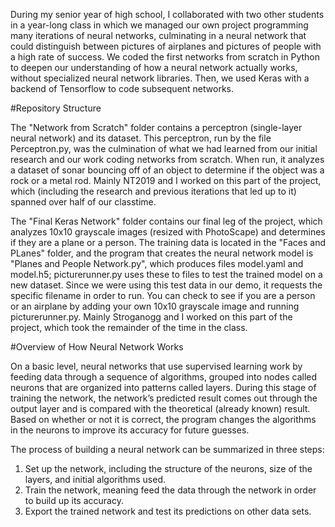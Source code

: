 During my senior year of high school, I collaborated with two other students in a year-long class in which we managed our own project programming many iterations of neural networks, culminating in a neural network that could distinguish between pictures of airplanes and pictures of people with a high rate of success. We coded the first networks from scratch in Python to deepen our understanding of how a neural network actually works, without specialized neural network libraries. Then, we used Keras with a backend of Tensorflow to code subsequent networks.

#Repository Structure

The "Network from Scratch" folder contains a perceptron (single-layer neural network) and its dataset. This perceptron, run by the file Perceptron.py, was the culmination of what we had learned from our initial research and our work coding networks from scratch. When run, it analyzes a dataset of sonar bouncing off of an object to determine if the object was a rock or a metal rod. Mainly NT2019 and I worked on this part of the project, which (including the research and previous iterations that led up to it) spanned over half of our classtime.

The "Final Keras Network" folder contains our final leg of the project, which analyzes 10x10 grayscale images (resized with PhotoScape) and determines if they are a plane or a person. The training data is located in the "Faces and PLanes" folder, and the program that creates the neural network model is "Planes and People Network.py", which produces files model.yaml and model.h5; picturerunner.py uses these to files to test the trained model on a new dataset. Since we were using this test data in our demo, it requests the specific filename in order to run. You can check to see if you are a person or an airplane by adding your own 10x10 grayscale image and running picturerunner.py. Mainly Stroganogg and I worked on this part of the project, which took the remainder of the time in the class.

#Overview of How Neural Network Works

On a basic level, neural networks that use supervised learning work by feeding data through a sequence of algorithms, grouped into nodes called neurons that are organized into patterns called layers. During this stage of training the network, the network’s predicted result comes out through the output layer and is compared with the theoretical (already known) result. Based on whether or not it is correct, the program changes the algorithms in the neurons to improve its accuracy for future guesses. 

The process of building a neural network can be summarized in three steps:
1. Set up the network, including the structure of the neurons, size of the layers, and initial algorithms used.
2. Train the network, meaning feed the data through the network in order to build up its accuracy.
3. Export the trained network and test its predictions on other data sets.
